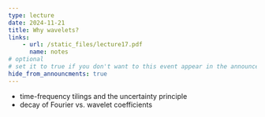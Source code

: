 ```yaml
---
type: lecture
date: 2024-11-21
title: Why wavelets?
links:
    - url: /static_files/lecture17.pdf
      name: notes
# optional
# set it to true if you don't want to this event appear in the announcements section
hide_from_announcments: true
---
```

* time-frequency tilings and the uncertainty principle
* decay of Fourier vs. wavelet coefficients

